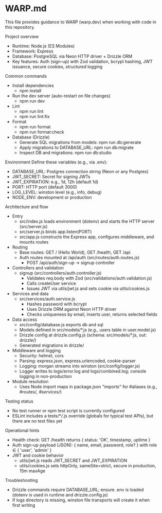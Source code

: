 # WARP.md

This file provides guidance to WARP (warp.dev) when working with code in this repository.

Project overview

- Runtime: Node.js (ES Modules)
- Framework: Express
- Database: PostgreSQL via Neon HTTP driver + Drizzle ORM
- Key features: Auth (sign-up) with Zod validation, bcrypt hashing, JWT issuance, secure cookies, structured logging

Common commands

- Install dependencies
  - npm install
- Run the dev server (auto-restart on file changes)
  - npm run dev
- Lint
  - npm run lint
  - npm run lint:fix
- Format
  - npm run format
  - npm run format:check
- Database (Drizzle)
  - Generate SQL migrations from models: npm run db:generate
  - Apply migrations to DATABASE_URL: npm run db:migrate
  - Inspect DB and migrations: npm run db:studio

Environment
Define these variables (e.g., via .env):

- DATABASE_URL: Postgres connection string (Neon or any Postgres)
- JWT_SECRET: Secret for signing JWTs
- JWT_EXPIRATION: e.g., 1d, 12h (default 1d)
- PORT: HTTP port (default 3000)
- LOG_LEVEL: winston level (e.g., info, debug)
- NODE_ENV: development or production

Architecture and flow

- Entry
  - src/index.js loads environment (dotenv) and starts the HTTP server (src/server.js)
  - src/server.js binds app.listen(PORT)
  - src/app.js constructs the Express app, configures middleware, and mounts routes
- Routing
  - Base routes: GET / (Hello World), GET /health, GET /api
  - Auth routes mounted at /api/auth (src/routes/auth.routes.js)
    - POST /api/auth/sign-up → signup controller
- Controllers and validation
  - signup (src/controllers/auth.controller.js)
    - Validates req.body with Zod (src/validations/auth.validation.js)
    - Calls createUser service
    - Issues JWT via utils/jwt.js and sets cookie via utils/cookies.js
- Services and data
  - src/services/auth.service.js
    - Hashes password with bcrypt
    - Uses Drizzle ORM against Neon HTTP driver
    - Checks uniqueness by email, inserts user, returns selected fields
- Data access
  - src/config/database.js exports db and sql
  - Models defined in src/models/\*.js (e.g., users table in user.model.js)
  - Drizzle config at drizzle.config.js (schema: src/models/\*.js, out: drizzle/)
  - Generated migrations in drizzle/
- Middleware and logging
  - Security: helmet, cors
  - Parsing: express.json, express.urlencoded, cookie-parser
  - Logging: morgan streams into winston (src/config/logger.js)
  - Logger writes to logs/error.log and logs/combined.log; console logging in non-production
- Module resolution
  - Uses Node import maps in package.json "imports" for #aliases (e.g., #routes/_, #services/_)

Testing status

- No test runner or npm test script is currently configured
- ESLint includes a tests/\*_/_.js override (globals for typical test APIs), but there are no test files yet

Operational hints

- Health check: GET /health returns { status: 'OK', timestamp, uptime }
- Auth sign-up payload (JSON): { name, email, password, role? } with role ∈ { 'user', 'admin' }
- JWT and cookie behavior
  - utils/jwt.js reads JWT_SECRET and JWT_EXPIRATION
  - utils/cookies.js sets httpOnly, sameSite=strict, secure in production, 15m maxAge

Troubleshooting

- Drizzle commands require DATABASE_URL; ensure .env is loaded (dotenv is used in runtime and drizzle.config.js)
- If logs directory is missing, winston file transports will create it when first writing
